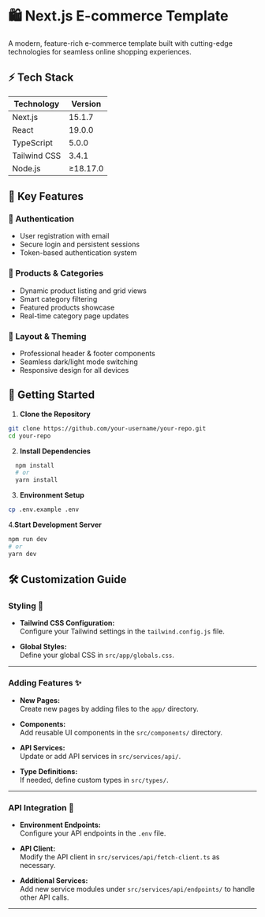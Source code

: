 # 🛍️ Next.js E-commerce Template

A modern, feature-rich e-commerce template built with cutting-edge technologies for seamless online shopping experiences.

## ⚡ Tech Stack

| Technology    | Version |
|--------------|---------|
| Next.js      | 15.1.7  |
| React        | 19.0.0  |
| TypeScript   | 5.0.0   |
| Tailwind CSS | 3.4.1   |
| Node.js      | ≥18.17.0|

## 🎯 Key Features

### 🔐 Authentication
- User registration with email
- Secure login and persistent sessions
- Token-based authentication system

### 🏪 Products & Categories
- Dynamic product listing and grid views
- Smart category filtering
- Featured products showcase
- Real-time category page updates

### 🎨 Layout & Theming
- Professional header & footer components
- Seamless dark/light mode switching
- Responsive design for all devices


## 🚀 Getting Started

1. **Clone the Repository**
  ```bash
  git clone https://github.com/your-username/your-repo.git
  cd your-repo
  ```

2. **Install Dependencies**
  ```bash
    npm install
    # or
    yarn install
  ```

3. **Environment Setup**
  ```bash
  cp .env.example .env
  ```
4.**Start Development Server**
  ```bash
npm run dev
# or
yarn dev
  ```


## 🛠️ Customization Guide

### Styling 🎨

- **Tailwind CSS Configuration:**  
  Configure your Tailwind settings in the `tailwind.config.js` file.

- **Global Styles:**  
  Define your global CSS in `src/app/globals.css`.

---

### Adding Features ✨

- **New Pages:**  
  Create new pages by adding files to the `app/` directory.

- **Components:**  
  Add reusable UI components in the `src/components/` directory.

- **API Services:**  
  Update or add API services in `src/services/api/`.

- **Type Definitions:**  
  If needed, define custom types in `src/types/`.

---

### API Integration 🔌

- **Environment Endpoints:**  
  Configure your API endpoints in the `.env` file.

- **API Client:**  
  Modify the API client in `src/services/api/fetch-client.ts` as necessary.

- **Additional Services:**  
  Add new service modules under `src/services/api/endpoints/` to handle other API calls.

---

